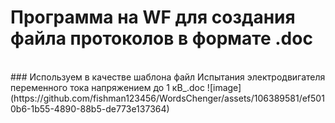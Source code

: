 # Программа на WF для создания файла протоколов в формате .doc
<br>
### Используем в качестве шаблона файл  Испытания электродвигателя переменного тока напряжением до 1 кВ_.doc
![image](https://github.com/fishman123456/WordsChenger/assets/106389581/ef5010b6-1b55-4890-88b5-de773e137364)

